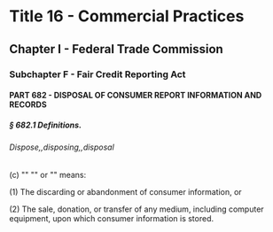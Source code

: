 
# Title 16 - Commercial Practices
## Chapter I - Federal Trade Commission
### Subchapter F - Fair Credit Reporting Act
#### PART 682 - DISPOSAL OF CONSUMER REPORT INFORMATION AND RECORDS
##### § 682.1 Definitions.
###### Dispose,,disposing,,disposal

(c) "" "" or "" means:

(1) The discarding or abandonment of consumer information, or

(2) The sale, donation, or transfer of any medium, including computer equipment, upon which consumer information is stored.
